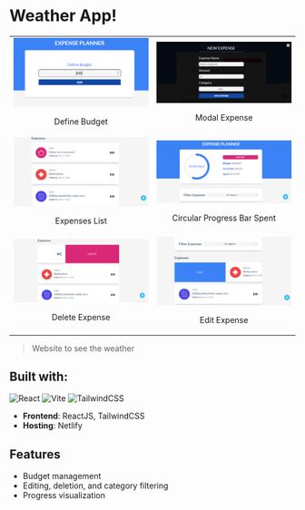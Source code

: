 # Weather App!

<table>
    <tr>
        <td width="50%">
            <img src="src/assets/definebudget.png">
            <br />
            <p align="center">Define Budget</p>
        </td>
        <td width="50%">
            <img src="src/assets/modalexpense.png">
            <br />
            <p align="center">Modal Expense</p>
        </td>
    </tr>
    <tr>
        <td width="50%">
            <img src="src/assets/expenses.png">
            <br />
            <p align="center">Expenses List</p>
        </td>
        <td width="50%">
            <img src="src/assets/circularprogressbarspent.png" >
            <br />
            <p align="center">Circular Progress Bar Spent</p>
        </td>
    </tr>
    <tr>
        <td width="50%">
            <img src="src/assets/deleteexpense.png">
            <br />
            <p align="center">Delete Expense</p>
        </td>
        <td width="50%">
            <img src="src/assets/editexpense.png" >
            <br />
            <p align="center">Edit Expense</p>
        </td>
    </tr>
</table>

> Website to see the weather

## Built with:

![React](https://img.shields.io/badge/react-%2320232a.svg?style=for-the-badge&logo=react&logoColor=%2361DAFB) ![Vite](https://img.shields.io/badge/vite-%23646CFF.svg?style=for-the-badge&logo=vite&logoColor=white) ![TailwindCSS](https://img.shields.io/badge/tailwindcss-%2338B2AC.svg?style=for-the-badge&logo=tailwind-css&logoColor=white)

- **Frontend**: ReactJS, TailwindCSS
- **Hosting**: Netlify

## Features

- Budget management
- Editing, deletion, and category filtering
- Progress visualization


